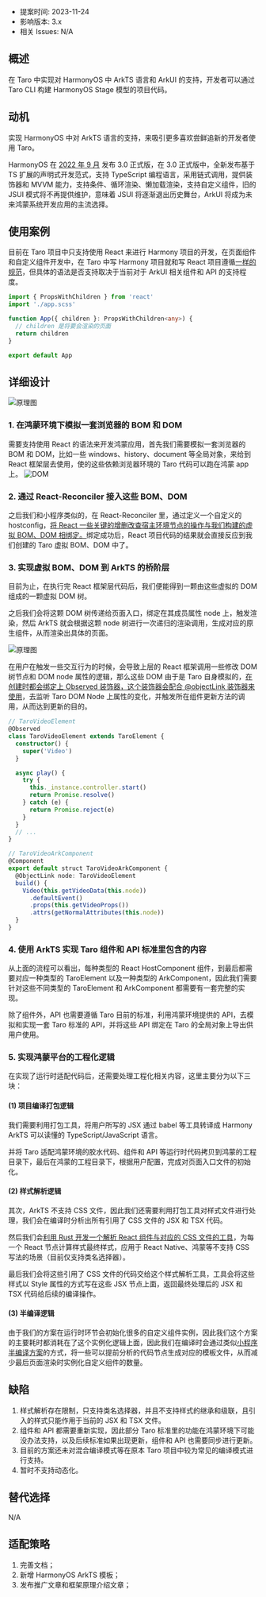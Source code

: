- 提案时间: 2023-11-24
- 影响版本: 3.x
- 相关 Issues: N/A

## 概述

在 Taro 中实现对 HarmonyOS 中 ArkTS 语言和 ArkUI 的支持，开发者可以通过 Taro CLI 构建 HarmonyOS Stage 模型的项目代码。

## 动机

实现 HarmonyOS 中对 ArkTS 语言的支持，来吸引更多喜欢尝鲜追新的开发者使用 Taro。

HarmonyOS 在 [2022 年 9 月](https://developer.harmonyos.com/cn/docs/documentation/doc-releases-V3/harmonyos_release_3_202209-0000001323985308-V3) 发布 3.0 正式版，在 3.0 正式版中，全新发布基于 TS 扩展的声明式开发范式，支持 TypeScript 编程语言，采用链式调用，提供装饰器和 MVVM 能力，支持条件、循环渲染、懒加载渲染，支持自定义组件，旧的 JSUI 模式将不再提供维护，意味着 JSUI 将逐渐退出历史舞台，ArkUI 将成为未来鸿蒙系统开发应用的主流选择。

## 使用案例

目前在 Taro 项目中只支持使用 React 来进行 Harmony 项目的开发，在页面组件和自定义组件开发中，在 Taro 中写 Harmony 项目就和写 React 项目遵循[一样的规范](https://nervjs.github.io/taro-docs/docs/react-overall)，但具体的语法是否支持取决于当前对于 ArkUI 相关组件和 API 的支持程度。

```ts
import { PropsWithChildren } from 'react'
import './app.scss'

function App({ children }: PropsWithChildren<any>) {
  // children 是将要会渲染的页面
  return children
}

export default App
```

## 详细设计

![原理图](https://img14.360buyimg.com/img/jfs/t1/103172/22/36133/166586/65606352Fd96bff74/aacc6219adad4dcb.png)

### 1. 在鸿蒙环境下模拟一套浏览器的 BOM 和 DOM
需要支持使用 React 的语法来开发鸿蒙应用，首先我们需要模拟一套浏览器的 BOM 和 DOM，比如一些 windows、history、document 等全局对象，来给到 React 框架层去使用，使的这些依赖浏览器环境的 Taro 代码可以跑在鸿蒙 app 上。
![DOM](https://img13.360buyimg.com/img/jfs/t1/230031/37/4320/279939/6560682eF9b22521a/5efd882e262dd66d.png)

### 2. 通过 React-Reconciler 接入这些 BOM、DOM
之后我们和小程序类似的，在 React-Reconciler 里，通过定义一个自定义的 hostconfig，[将 React 一些关键的增删改查宿主环境节点的操作与我们构建的虚拟 BOM、DOM 相绑定。](https://github.com/NervJS/taro/blob/next/packages/taro-react/src/reconciler.ts)绑定成功后，React 项目代码的结果就会直接反应到我们创建的 Taro 虚拟 BOM、DOM 中了。

### 3. 实现虚拟 BOM、DOM 到 ArkTS 的桥阶层
目前为止，在执行完 React 框架层代码后，我们便能得到一颗由这些虚拟的 DOM 组成的一颗虚拟 DOM 树。

之后我们会将这颗 DOM 树传递给页面入口，绑定在其成员属性 node 上，触发渲染，然后 ArkTS 就会根据这颗 node 树进行一次递归的渲染调用，生成对应的原生组件，从而渲染出具体的页面。

![原理图](https://img14.360buyimg.com/img/jfs/t1/236593/13/4023/141407/6560835eFead86b40/c19b31544ab9d37c.png)

在用户在触发一些交互行为的时候，会导致上层的 React 框架调用一些修改 DOM 树节点和 DOM node 属性的逻辑，那么这些 DOM 由于是 Taro 自身模拟的，[在创建时都会绑定上 Observed 装饰器，这个装饰器会配合 @objectLink 装饰器来使用](https://developer.harmonyos.com/cn/docs/documentation/doc-guides-V3/arkts-observed-and-objectlink-0000001473697338-V3)，去监听 Taro DOM Node 上属性的变化，并触发所在组件更新方法的调用，从而达到更新的目的。

```ts
// TaroVideoElement
@Observed
class TaroVideoElement extends TaroElement {
  constructor() {
    super('Video')
  }

  async play() {
    try {
      this._instance.controller.start()
      return Promise.resolve()
    } catch (e) {
      return Promise.reject(e)
    }
  }
  // ...
}

// TaroVideoArkComponent
@Component
export default struct TaroVideoArkComponent {
  @ObjectLink node: TaroVideoElement
  build() {
    Video(this.getVideoData(this.node))
      .defaultEvent()
      .props(this.getVideoProps())
      .attrs(getNormalAttributes(this.node))
  }
}

```

### 4. 使用 ArkTS 实现 Taro 组件和 API 标准里包含的内容
从上面的流程可以看出，每种类型的 React HostComponent 组件，到最后都需要对应一种类型的 TaroElement 以及一种类型的 ArkComponent，因此我们需要针对这些不同类型的 TaroElement 和 ArkComponent 都需要有一套完整的实现。

除了组件外，API 也需要遵循 Taro 目前的标准，利用鸿蒙环境提供的 API，去模拟和实现一套 Taro 标准的 API，并将这些 API 绑定在 Taro 的全局对象上导出供用户使用。

### 5. 实现鸿蒙平台的工程化逻辑
在实现了运行时适配代码后，还需要处理工程化相关内容，这里主要分为以下三块：
#### (1) 项目编译打包逻辑
我们需要利用打包工具，将用户所写的 JSX 通过 babel 等工具转译成 Harmony ArkTS 可以读懂的 TypeScript/JavaScript 语言。

并将 Taro 适配鸿蒙环境的胶水代码、组件和 API 等运行时代码拷贝到鸿蒙的工程目录下，最后在鸿蒙的工程目录下，根据用户配置，完成对页面入口文件的初始化。
#### (2) 样式解析逻辑
其次，ArkTS 不支持 CSS 文件，因此我们还需要利用打包工具对样式文件进行处理，我们会在编译时分析出所有引用了 CSS 文件的 JSX 和 TSX 代码。

然后我们会[利用 Rust 开发一个解析 React 组件与对应的 CSS 文件的工具](https://github.com/NervJS/parse-css-to-stylesheet)，为每一个 React 节点计算样式最终样式，应用于 React Native、鸿蒙等不支持 CSS 写法的场景（目前仅支持类名选择器）。

最后我们会将这些引用了 CSS 文件的代码交给这个样式解析工具，工具会将这些样式以 Style 属性的方式写在这些 JSX 节点上面，返回最终处理后的 JSX 和 TSX 代码给后续的编译操作。 
#### (3) 半编译逻辑
由于我们的方案在运行时环节会初始化很多的自定义组件实例，因此我们这个方案的主要耗时都消耗在了这个实例化逻辑上面，因此我们在编译时会通过类似[小程序半编译方案](https://github.com/NervJS/taro-rfcs/blob/feat/compile-mode/rfcs/0000-compile-mode.md)的方式，将一些可以提前分析的代码节点生成对应的模板文件，从而减少最后页面渲染时实例化自定义组件的数量。

## 缺陷

1. 样式解析存在限制，只支持类名选择器，并且不支持样式的继承和级联，且引入的样式只能作用于当前的 JSX 和 TSX 文件。
2. 组件和 API 都需要重新实现，因此部分 Taro 标准里的功能在鸿蒙环境下可能没办法支持，以及后续标准如果出现更新，组件和 API 也需要同步进行更新。
3. 目前的方案还未对混合编译模式等在原本 Taro 项目中较为常见的编译模式进行支持。
4. 暂时不支持动态化。

## 替代选择

N/A

## 适配策略

1. 完善文档；
2. 新增 HarmonyOS ArkTS 模板；
3. 发布推广文章和框架原理介绍文章；
